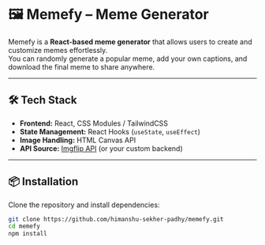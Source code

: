 
# 🖼️ Memefy – Meme Generator

Memefy is a **React-based meme generator** that allows users to create and customize memes effortlessly.  
You can randomly generate a popular meme, add your own captions, and download the final meme to share anywhere.

---

## 🛠️ Tech Stack

- **Frontend:** React, CSS Modules / TailwindCSS
- **State Management:** React Hooks (`useState`, `useEffect`)
- **Image Handling:** HTML Canvas API
- **API Source:** [Imgflip API](https://api.imgflip.com/) (or your custom backend)

---

## 📦 Installation

Clone the repository and install dependencies:

```bash
git clone https://github.com/himanshu-sekher-padhy/memefy.git
cd memefy
npm install
